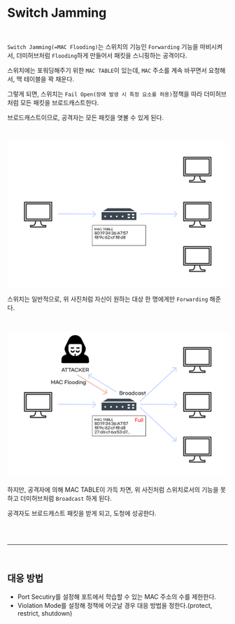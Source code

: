 # Switch Jamming

<br>

`Switch Jamming(=MAC Flooding)`는 스위치의 기능인 `Forwarding` 기능을 마비시켜서, 더미허브처럼 `Flooding`하게 만들어서 패킷을 스니핑하는 공격이다.

스위치에는 포워딩해주기 위한 `MAC TABLE`이 있는데, `MAC` 주소를 계속 바꾸면서 요청해서, 맥 테이블을 꽉 채운다.

그렇게 되면, 스위치는 `Fail Open(장애 발생 시 특정 요소를 허용)`정책을 따라 더미허브처럼 모든 패킷을 브로드캐스트한다.

브로드캐스트이므로, 공격자는 모든 패킷을 엿볼 수 있게 된다.

<br>

![Image](./../../Image/../../Image/SwitchJaming-normal.png)

스위치는 일반적으로, 위 사진처럼 자신이 원하는 대상 한 명에게만 `Forwarding` 해준다.

<br>

![Image](./../../Image/../../Image/SwitchJaming-attack.png)

하지만, 공격자에 의해 MAC TABLE이 가득 차면, 위 사진처럼 스위치로서의 기능을 못 하고 더미허브처럼 `Broadcast` 하게 된다.

공격자도 브로드캐스트 패킷을 받게 되고, 도청에 성공한다.

<br><br>

---

<br>

## 대응 방법

- Port Secutiry를 설정해 포트에서 학습할 수 있는 MAC 주소의 수를 제한한다.
- Violation Mode를 설정해 정책에 어긋날 경우 대응 방법을 정한다.(protect, restrict, shutdown)